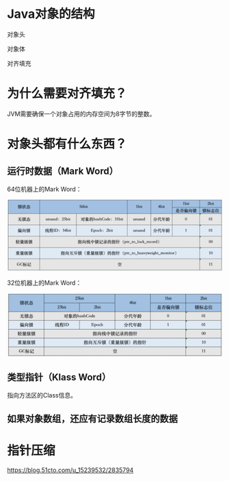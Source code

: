# Java对象的结构

对象头

对象体

对齐填充

# 为什么需要对齐填充？

JVM需要确保一个对象占用的内存空间为8字节的整数。

# 对象头都有什么东西？

## 运行时数据（Mark Word）

64位机器上的Mark Word：

![64jvm](img\64jvm.png)

32位机器上的Mark Word：

![32jvm](img\32jvm.png)

## 类型指针（Klass Word）

指向方法区的Class信息。

## 如果对象数组，还应有记录数组长度的数据



# 指针压缩

https://blog.51cto.com/u_15239532/2835794